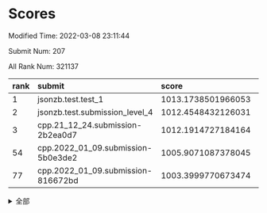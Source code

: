 # Scores

Modified Time: 2022-03-08 23:11:44

Submit Num: 207

All Rank Num: 321137

| rank |               submit               |       score        |       sigma        | pk_num |
| :--- | :--------------------------------- | :----------------- | :----------------- | :----- |
| 1    | jsonzb.test.test_1                 | 1013.1738501966053 | 0.795352748051253  | 6206   |
| 2    | jsonzb.test.submission_level_4     | 1012.4548432126031 | 0.7993511176804415 | 6202   |
| 3    | cpp.21_12_24.submission-2b2ea0d7   | 1012.1914727184164 | 0.80165814753056   | 6205   |
| 54   | cpp.2022_01_09.submission-5b0e3de2 | 1005.9071087378045 | 0.7351543626862982 | 6201   |
| 77   | cpp.2022_01_09.submission-816672bd | 1003.3999770673474 | 0.7083898820660781 | 6211   |


<details>
<summary>全部</summary>

| rank |                 submit                 |       score        |       sigma        | pk_num |
| :--- | :------------------------------------- | :----------------- | :----------------- | :----- |
| 1    | jsonzb.test.test_1                     | 1013.1738501966053 | 0.795352748051253  | 6206   |
| 2    | jsonzb.test.submission_level_4         | 1012.4548432126031 | 0.7993511176804415 | 6202   |
| 3    | cpp.21_12_24.submission-2b2ea0d7       | 1012.1914727184164 | 0.80165814753056   | 6205   |
| 4    | gobigger.level_3.submission_level_3_45 | 1012.1558719554304 | 0.7707236539249532 | 6200   |
| 5    | gobigger.level_3.submission_level_3_18 | 1011.3339641949335 | 0.7805236890795296 | 6206   |
| 6    | gobigger.level_3.submission_level_3_17 | 1011.1282560760526 | 0.7713678956832962 | 6200   |
| 7    | gobigger.level_3.submission_level_3_1  | 1011.0350370822417 | 0.7750794021696011 | 6203   |
| 8    | gobigger.level_3.submission_level_3_48 | 1010.9271978244808 | 0.77702737793254   | 6207   |
| 9    | gobigger.level_3.submission_level_3_26 | 1010.8983866569355 | 0.791428798628629  | 6206   |
| 10   | gobigger.level_3.submission_level_3_38 | 1010.6806374636272 | 0.7608368799459679 | 6202   |
| 11   | gobigger.level_3.submission_level_3_5  | 1010.554535373328  | 0.7632833232074809 | 6210   |
| 12   | gobigger.level_3.submission_level_3_44 | 1010.5487066687418 | 0.7557705139884138 | 6205   |
| 13   | gobigger.level_3.submission_level_3_41 | 1010.5444365233875 | 0.7618307928717869 | 6206   |
| 14   | gobigger.level_3.submission_level_3_8  | 1010.5365068849693 | 0.7584134846639196 | 6205   |
| 15   | gobigger.level_3.submission_level_3_39 | 1010.5279875303806 | 0.7733461607791415 | 6204   |
| 16   | gobigger.level_3.submission_level_3_46 | 1010.429784607035  | 0.7519619590421711 | 6208   |
| 17   | gobigger.level_3.submission_level_3_10 | 1010.3910816323881 | 0.7555930212470636 | 6208   |
| 18   | gobigger.level_3.submission_level_3_6  | 1010.3742421296247 | 0.7765788016065566 | 6206   |
| 19   | gobigger.level_3.submission_level_3_30 | 1010.3148616261703 | 0.7502254708168034 | 6208   |
| 20   | gobigger.level_3.submission_level_3_4  | 1010.3057625316616 | 0.7514333666907727 | 6206   |
| 21   | gobigger.level_3.submission_level_3_19 | 1010.302391348169  | 0.7688927989822112 | 6206   |
| 22   | gobigger.level_3.submission_level_3_24 | 1010.1556972479194 | 0.7770931064834544 | 6202   |
| 23   | gobigger.level_3.submission_level_3_2  | 1010.1550318055164 | 0.7585459987379628 | 6206   |
| 24   | gobigger.level_3.submission_level_3_33 | 1010.1048173714023 | 0.7506319781925913 | 6204   |
| 25   | gobigger.level_3.submission_level_3_13 | 1010.0890968546578 | 0.7535511918570004 | 6206   |
| 26   | gobigger.level_3.submission_level_3_37 | 1010.0883210691038 | 0.7438858259471427 | 6205   |
| 27   | gobigger.level_3.submission_level_3_11 | 1010.0577257609528 | 0.7544343246242429 | 6206   |
| 28   | gobigger.level_3.submission_level_3_3  | 1010.0453172080739 | 0.7680102517405154 | 6207   |
| 29   | gobigger.level_3.submission_level_3_9  | 1009.855171517464  | 0.7531078720532726 | 6207   |
| 30   | gobigger.level_3.submission_level_3_34 | 1009.8279826158025 | 0.7581177362000893 | 6199   |
| 31   | gobigger.level_3.submission_level_3_23 | 1009.785271772131  | 0.7540782328817379 | 6200   |
| 32   | gobigger.level_3.submission_level_3_43 | 1009.7370353828774 | 0.7620399186489252 | 6207   |
| 33   | gobigger.level_3.submission_level_3_21 | 1009.7343776848478 | 0.7565352960464428 | 6205   |
| 34   | gobigger.level_3.submission_level_3_31 | 1009.6686895658565 | 0.7480197519667849 | 6209   |
| 35   | gobigger.level_3.submission_level_3_15 | 1009.6177629711258 | 0.7575247527323352 | 6206   |
| 36   | gobigger.level_3.submission_level_3_20 | 1009.601800653756  | 0.771034339852356  | 6204   |
| 37   | gobigger.level_3.submission_level_3_22 | 1009.5815615129837 | 0.757424269609484  | 6198   |
| 38   | gobigger.level_3.submission_level_3_14 | 1009.3504219394258 | 0.7684959912669381 | 6205   |
| 39   | gobigger.level_3.submission_level_3_47 | 1009.3280365905421 | 0.7479512423914499 | 6205   |
| 40   | gobigger.level_3.submission_level_3_49 | 1009.2197677840684 | 0.7458654267734409 | 6208   |
| 41   | gobigger.level_3.submission_level_3_25 | 1009.1537421931756 | 0.7351317046290522 | 6208   |
| 42   | gobigger.level_3.submission_level_3_40 | 1009.1370541893532 | 0.7688624050705857 | 6202   |
| 43   | gobigger.level_3.submission_level_3_28 | 1009.1077776262902 | 0.7519687564979373 | 6212   |
| 44   | gobigger.level_3.submission_level_3_27 | 1009.0775695349841 | 0.7522491657994591 | 6202   |
| 45   | gobigger.level_3.submission_level_3_7  | 1009.044313188633  | 0.7384970388226937 | 6209   |
| 46   | gobigger.level_3.submission_level_3_0  | 1009.0259154637276 | 0.7521909671427249 | 6205   |
| 47   | gobigger.level_3.submission_level_3_12 | 1008.9781329793011 | 0.7394465016464744 | 6206   |
| 48   | gobigger.level_3.submission_level_3_36 | 1008.9684344532843 | 0.7581165251269512 | 6204   |
| 49   | gobigger.level_3.submission_level_3_35 | 1008.9502703799877 | 0.7498588399140288 | 6204   |
| 50   | gobigger.level_3.submission_level_3_29 | 1008.5394315088603 | 0.7537402350693131 | 6209   |
| 51   | gobigger.level_3.submission_level_3_32 | 1008.3031902673472 | 0.7481525096689491 | 6206   |
| 52   | gobigger.level_3.submission_level_3_42 | 1008.2570214871818 | 0.7618589961352937 | 6208   |
| 53   | gobigger.level_3.submission_level_3_16 | 1008.1687969606442 | 0.7469053671622722 | 6205   |
| 54   | cpp.2022_01_09.submission-5b0e3de2     | 1005.9071087378045 | 0.7351543626862982 | 6201   |
| 55   | gobigger.level_1.submission_level_1_29 | 1005.2677012500519 | 0.7157646504943787 | 6204   |
| 56   | gobigger.level_1.submission_level_1_33 | 1005.1617379515358 | 0.7146487574344393 | 6207   |
| 57   | gobigger.level_1.submission_level_1_46 | 1004.9336990235989 | 0.7235038512064655 | 6204   |
| 58   | gobigger.level_1.submission_level_1_17 | 1004.7666061460401 | 0.7166777483245318 | 6207   |
| 59   | gobigger.level_1.submission_level_1_47 | 1004.6151446895881 | 0.7153254129922608 | 6206   |
| 60   | gobigger.level_1.submission_level_1_5  | 1004.5870508205356 | 0.723753420985767  | 6205   |
| 61   | gobigger.level_1.submission_level_1_22 | 1004.5452527993606 | 0.7237668354071751 | 6205   |
| 62   | gobigger.level_1.submission_level_1_31 | 1004.3503070679109 | 0.7229188176091059 | 6211   |
| 63   | gobigger.level_1.submission_level_1_38 | 1004.3334829227781 | 0.7035930931760945 | 6204   |
| 64   | gobigger.level_1.submission_level_1_3  | 1004.3033918873977 | 0.7156492588149722 | 6204   |
| 65   | gobigger.level_1.submission_level_1_24 | 1004.2229700988006 | 0.7315012837893917 | 6198   |
| 66   | gobigger.level_1.submission_level_1_18 | 1004.0760049133173 | 0.7113459320981155 | 6207   |
| 67   | gobigger.level_1.submission_level_1_32 | 1003.9331088871362 | 0.7173658757647782 | 6206   |
| 68   | gobigger.level_1.submission_level_1_37 | 1003.9114376690694 | 0.7268587083315535 | 6201   |
| 69   | gobigger.level_1.submission_level_1_36 | 1003.7709983484592 | 0.7278273818119263 | 6202   |
| 70   | gobigger.level_1.submission_level_1_34 | 1003.7285460721782 | 0.7217454052159445 | 6200   |
| 71   | gobigger.level_1.submission_level_1_4  | 1003.7084246945097 | 0.7077473696476371 | 6201   |
| 72   | gobigger.level_1.submission_level_1_11 | 1003.6817319690387 | 0.7139349568747465 | 6205   |
| 73   | gobigger.level_1.submission_level_1_14 | 1003.6787816920305 | 0.7201531069348193 | 6207   |
| 74   | gobigger.level_1.submission_level_1_19 | 1003.6285910437707 | 0.7153485676740801 | 6207   |
| 75   | gobigger.level_1.submission_level_1_43 | 1003.5861162037852 | 0.716918985969726  | 6207   |
| 76   | gobigger.level_1.submission_level_1_1  | 1003.4076582362048 | 0.723673006951677  | 6206   |
| 77   | cpp.2022_01_09.submission-816672bd     | 1003.3999770673474 | 0.7083898820660781 | 6211   |
| 78   | gobigger.level_1.submission_level_1_49 | 1003.3363566182566 | 0.710254021995815  | 6202   |
| 79   | gobigger.level_1.submission_level_1_35 | 1003.2904617572217 | 0.7054657640350593 | 6209   |
| 80   | gobigger.level_1.submission_level_1_8  | 1003.277838443008  | 0.707170572054375  | 6199   |
| 81   | gobigger.level_1.submission_level_1_27 | 1003.0404839058801 | 0.7132478488534232 | 6206   |
| 82   | gobigger.level_1.submission_level_1_13 | 1003.0204238958424 | 0.7192305921231225 | 6202   |
| 83   | gobigger.level_1.submission_level_1_6  | 1003.0131596024125 | 0.7131120328163633 | 6205   |
| 84   | gobigger.level_1.submission_level_1_23 | 1002.9875536982677 | 0.7226186518801221 | 6200   |
| 85   | gobigger.level_1.submission_level_1_40 | 1002.974997433656  | 0.7170343295198239 | 6200   |
| 86   | gobigger.level_1.submission_level_1_21 | 1002.9667628318016 | 0.7038979323163784 | 6202   |
| 87   | gobigger.level_1.submission_level_1_16 | 1002.9473826552995 | 0.7141761468090012 | 6201   |
| 88   | gobigger.level_1.submission_level_1_42 | 1002.8804206281069 | 0.7136491703944172 | 6202   |
| 89   | gobigger.level_1.submission_level_1_28 | 1002.8088118845743 | 0.7193865560907591 | 6209   |
| 90   | gobigger.level_1.submission_level_1_20 | 1002.8066776582783 | 0.7157357872863063 | 6208   |
| 91   | gobigger.level_1.submission_level_1_39 | 1002.7216154696325 | 0.7141697909859559 | 6210   |
| 92   | gobigger.level_1.submission_level_1_7  | 1002.6864517586497 | 0.7171325105994494 | 6205   |
| 93   | gobigger.level_1.submission_level_1_10 | 1002.5881871795333 | 0.7288897970095367 | 6204   |
| 94   | gobigger.level_1.submission_level_1_9  | 1002.520739348658  | 0.7081688337575591 | 6207   |
| 95   | gobigger.level_1.submission_level_1_30 | 1002.4822388630655 | 0.7071762572050162 | 6209   |
| 96   | gobigger.level_1.submission_level_1_25 | 1002.4304144818534 | 0.7114463628539704 | 6209   |
| 97   | gobigger.level_1.submission_level_1_0  | 1002.4063699370755 | 0.707734169091009  | 6208   |
| 98   | gobigger.level_1.submission_level_1_26 | 1002.3540429819451 | 0.7070824131180133 | 6203   |
| 99   | gobigger.level_1.submission_level_1_2  | 1002.3440872817839 | 0.7081401476962966 | 6201   |
| 100  | gobigger.level_1.submission_level_1_45 | 1002.2701803482711 | 0.7150054778495514 | 6209   |
| 101  | gobigger.level_1.submission_level_1_12 | 1002.2393584717558 | 0.7028250484889215 | 6207   |
| 102  | gobigger.level_1.submission_level_1_15 | 1001.9719580066911 | 0.7101579440315623 | 6206   |
| 103  | gobigger.level_1.submission_level_1_44 | 1001.7845166616148 | 0.7142144091342525 | 6204   |
| 104  | gobigger.level_1.submission_level_1_41 | 1001.6098197807062 | 0.7121314120046588 | 6208   |
| 105  | gobigger.level_1.submission_level_1_48 | 1000.9147653569324 | 0.7051921963349012 | 6206   |
| 106  | gobigger.random.submission_random_31   | 997.0638438816442  | 0.7109246780907286 | 6200   |
| 107  | gobigger.random.submission_random_39   | 997.0466698317553  | 0.7010801988739582 | 6207   |
| 108  | gobigger.random.submission_random_25   | 997.0293914090981  | 0.7167688006122704 | 6207   |
| 109  | gobigger.random.submission_random_46   | 996.9468792675277  | 0.6953615642828945 | 6209   |
| 110  | gobigger.random.submission_random_17   | 996.9072832602     | 0.7130882863988043 | 6207   |
| 111  | gobigger.random.submission_random_21   | 996.7588169521716  | 0.720095750330247  | 6207   |
| 112  | gobigger.random.submission_random_1    | 996.7259208783438  | 0.7031475178944399 | 6201   |
| 113  | gobigger.random.submission_random_6    | 996.6713290872024  | 0.7132126388340974 | 6205   |
| 114  | gobigger.random.submission_random_28   | 996.6566267171005  | 0.6961314002238166 | 6207   |
| 115  | gobigger.random.submission_random_0    | 996.6362015318207  | 0.7032064057730009 | 6209   |
| 116  | gobigger.random.submission_random_36   | 996.6145009250984  | 0.7150117258403489 | 6205   |
| 117  | gobigger.random.submission_random_15   | 996.6044691454017  | 0.7024316848767912 | 6208   |
| 118  | gobigger.random.submission_random_29   | 996.5676568355804  | 0.7215460828068241 | 6200   |
| 119  | gobigger.random.submission_random_5    | 996.5509738828596  | 0.7000463615151282 | 6203   |
| 120  | gobigger.random.submission_random_20   | 996.4386147262032  | 0.7034836260608713 | 6207   |
| 121  | gobigger.random.submission_random_10   | 996.3560138334913  | 0.6999998125135626 | 6212   |
| 122  | gobigger.random.submission_random_7    | 996.3333198757294  | 0.7151141958095224 | 6207   |
| 123  | gobigger.random.submission_random_3    | 996.2664569572526  | 0.7061370043560637 | 6209   |
| 124  | gobigger.random.submission_random_26   | 996.2650405333111  | 0.6993962820263917 | 6204   |
| 125  | gobigger.random.submission_random_8    | 996.1777457834789  | 0.7110503842010316 | 6203   |
| 126  | gobigger.random.submission_random_49   | 996.151897630595   | 0.7179221858574428 | 6205   |
| 127  | gobigger.random.submission_random_32   | 996.1386001323925  | 0.7023627122815749 | 6203   |
| 128  | gobigger.random.submission_random_43   | 996.0650130309944  | 0.7070709365043257 | 6202   |
| 129  | gobigger.random.submission_random_34   | 995.9861229748856  | 0.7031156059726965 | 6208   |
| 130  | gobigger.random.submission_random_4    | 995.9662135309999  | 0.719540754964957  | 6207   |
| 131  | gobigger.random.submission_random_35   | 995.9362025960767  | 0.7187222006606387 | 6209   |
| 132  | gobigger.random.submission_random_14   | 995.8509684401258  | 0.7158470011890903 | 6201   |
| 133  | gobigger.random.submission_random_23   | 995.8179120441156  | 0.7025035422782279 | 6208   |
| 134  | gobigger.random.submission_random_37   | 995.8103610769324  | 0.7089373415745956 | 6206   |
| 135  | gobigger.random.submission_random_30   | 995.8049748914839  | 0.7277888308411814 | 6208   |
| 136  | gobigger.random.submission_random_48   | 995.7852198218994  | 0.7124439169833624 | 6203   |
| 137  | gobigger.random.submission_random_13   | 995.7845593695732  | 0.7251158052048933 | 6202   |
| 138  | gobigger.random.submission_random_12   | 995.6655033005133  | 0.7066654124238319 | 6206   |
| 139  | gobigger.random.submission_random_11   | 995.6459000558574  | 0.704781230141606  | 6207   |
| 140  | gobigger.random.submission_random_24   | 995.5904746189204  | 0.7049287352031501 | 6206   |
| 141  | gobigger.random.submission_random_47   | 995.5853446545887  | 0.7143116083004223 | 6206   |
| 142  | gobigger.random.submission_random_27   | 995.5375080671672  | 0.7052984327663276 | 6208   |
| 143  | gobigger.random.submission_random_45   | 995.489652071467   | 0.7262852283430649 | 6207   |
| 144  | gobigger.random.submission_random_42   | 995.483195706781   | 0.7209879376795699 | 6204   |
| 145  | gobigger.random.submission_random_16   | 995.418830183309   | 0.7081200400217473 | 6204   |
| 146  | gobigger.random.submission_random_40   | 995.3791431920754  | 0.7019004048405503 | 6206   |
| 147  | gobigger.random.submission_random_33   | 995.3372900750628  | 0.7191038470296414 | 6210   |
| 148  | gobigger.random.submission_random_22   | 995.3273744296262  | 0.7112331663181518 | 6209   |
| 149  | gobigger.random.submission_random_41   | 995.289627532957   | 0.7031843592230029 | 6204   |
| 150  | gobigger.random.submission_random_2    | 995.1235936800734  | 0.732934951428011  | 6211   |
| 151  | gobigger.random.submission_random_19   | 995.1101731846196  | 0.7059530817471918 | 6212   |
| 152  | gobigger.random.submission_random_18   | 995.0411585211538  | 0.718048696079225  | 6206   |
| 153  | gobigger.random.submission_random_44   | 994.9998223262822  | 0.7159647396449248 | 6208   |
| 154  | gobigger.level_2.submission_level_2_15 | 994.8580299833745  | 0.7265421376795784 | 6202   |
| 155  | gobigger.random.submission_random_9    | 994.8306628035929  | 0.7087376465359476 | 6207   |
| 156  | gobigger.random.submission_random_38   | 994.372476131397   | 0.7190459483581828 | 6204   |
| 157  | gobigger.level_2.submission_level_2_25 | 993.8668014046707  | 0.7443661880466715 | 6203   |
| 158  | gobigger.level_2.submission_level_2_26 | 993.712531490252   | 0.7477468389222924 | 6204   |
| 159  | gobigger.level_2.submission_level_2_21 | 993.6919889587607  | 0.7353702216736545 | 6208   |
| 160  | gobigger.level_2.submission_level_2_22 | 993.6191320056764  | 0.7421488669392915 | 6207   |
| 161  | gobigger.level_2.submission_level_2_20 | 993.404684518522   | 0.7305889639190789 | 6207   |
| 162  | gobigger.level_2.submission_level_2_30 | 993.396064007546   | 0.7218749895408059 | 6205   |
| 163  | gobigger.level_2.submission_level_2_14 | 993.2746490961814  | 0.728542692049623  | 6207   |
| 164  | gobigger.level_2.submission_level_2_43 | 992.9743557765024  | 0.7456155967028415 | 6206   |
| 165  | gobigger.level_2.submission_level_2_49 | 992.9062034660122  | 0.7322897689257406 | 6209   |
| 166  | gobigger.level_2.submission_level_2_4  | 992.9028488724706  | 0.723887046990059  | 6207   |
| 167  | gobigger.level_2.submission_level_2_36 | 992.8435430527979  | 0.7276242758799636 | 6205   |
| 168  | gobigger.level_2.submission_level_2_31 | 992.8291758105235  | 0.7401307688254096 | 6206   |
| 169  | gobigger.level_2.submission_level_2_16 | 992.6746604631941  | 0.7374504716022995 | 6206   |
| 170  | gobigger.level_2.submission_level_2_48 | 992.6260270770276  | 0.7487873124856957 | 6211   |
| 171  | gobigger.level_2.submission_level_2_18 | 992.588183701646   | 0.745162633592911  | 6203   |
| 172  | gobigger.level_2.submission_level_2_32 | 992.5828232716295  | 0.7446890076090172 | 6202   |
| 173  | gobigger.level_2.submission_level_2_5  | 992.4655273950505  | 0.7454949870846053 | 6212   |
| 174  | gobigger.level_2.submission_level_2_13 | 992.4462124327608  | 0.740256769072564  | 6207   |
| 175  | gobigger.level_2.submission_level_2_3  | 992.3968076057608  | 0.7379311512308283 | 6203   |
| 176  | gobigger.level_2.submission_level_2_40 | 992.3883764022389  | 0.7422517337449861 | 6208   |
| 177  | gobigger.level_2.submission_level_2_46 | 992.371233815451   | 0.7392228026936943 | 6204   |
| 178  | gobigger.level_2.submission_level_2_42 | 992.3534351270829  | 0.7374376308376333 | 6207   |
| 179  | gobigger.level_2.submission_level_2_2  | 992.2833230161057  | 0.7340519424938425 | 6203   |
| 180  | gobigger.level_2.submission_level_2_8  | 992.2488770075856  | 0.7275545478839381 | 6208   |
| 181  | gobigger.level_2.submission_level_2_9  | 992.2078104019321  | 0.7497813443984406 | 6211   |
| 182  | gobigger.level_2.submission_level_2_10 | 992.2065987854459  | 0.7333085567100335 | 6205   |
| 183  | gobigger.level_2.submission_level_2_38 | 992.1588517618816  | 0.7274256380800865 | 6205   |
| 184  | gobigger.level_2.submission_level_2_11 | 992.127060736407   | 0.7465683970096886 | 6210   |
| 185  | gobigger.level_2.submission_level_2_44 | 992.0904108210611  | 0.7457719145686637 | 6207   |
| 186  | gobigger.level_2.submission_level_2_23 | 992.0637656836124  | 0.7589678149055958 | 6203   |
| 187  | gobigger.level_2.submission_level_2_34 | 992.0208927425192  | 0.7354234283770824 | 6208   |
| 188  | gobigger.level_2.submission_level_2_35 | 991.9863529482448  | 0.7561212461963812 | 6208   |
| 189  | gobigger.level_2.submission_level_2_33 | 991.9647160062115  | 0.7377589332811432 | 6203   |
| 190  | gobigger.level_2.submission_level_2_29 | 991.8654471577839  | 0.7461227340851903 | 6210   |
| 191  | gobigger.level_2.submission_level_2_28 | 991.8218179736822  | 0.7500083624113112 | 6211   |
| 192  | gobigger.level_2.submission_level_2_19 | 991.8021756264261  | 0.7627051989913161 | 6206   |
| 193  | gobigger.level_2.submission_level_2_7  | 991.7720570963882  | 0.7319782792225463 | 6202   |
| 194  | gobigger.level_2.submission_level_2_37 | 991.6267475885151  | 0.7465683184673264 | 6207   |
| 195  | gobigger.level_2.submission_level_2_17 | 991.2756144095027  | 0.7594031998950468 | 6204   |
| 196  | gobigger.level_2.submission_level_2_27 | 991.1767697984541  | 0.7422750727994113 | 6204   |
| 197  | gobigger.level_2.submission_level_2_12 | 991.1750619131651  | 0.7600626722428167 | 6206   |
| 198  | gobigger.level_2.submission_level_2_1  | 991.158241856121   | 0.7437203235699776 | 6208   |
| 199  | gobigger.level_2.submission_level_2_24 | 991.1509638082715  | 0.7463701542705845 | 6203   |
| 200  | gobigger.level_2.submission_level_2_6  | 990.990521726325   | 0.7784476280183462 | 6207   |
| 201  | gobigger.level_2.submission_level_2_47 | 990.9160828501792  | 0.7677192361043064 | 6200   |
| 202  | gobigger.level_2.submission_level_2_0  | 990.8478809589001  | 0.7751092425401591 | 6203   |
| 203  | gobigger.level_2.submission_level_2_39 | 990.2764264793327  | 0.7617367640794254 | 6208   |
| 204  | gobigger.level_2.submission_level_2_45 | 990.1867969858242  | 0.7865221416934574 | 6205   |
| 205  | gobigger.level_2.submission_level_2_41 | 990.0975599736743  | 0.7653918482906966 | 6206   |
| 206  | gobigger.none.submission_none_0        | 979.0009649797516  | 1.2623358270730345 | 6206   |
| 207  | gobigger.none.submission_none_1        | 976.167954464729   | 1.377739287664697  | 6206   |

</details>